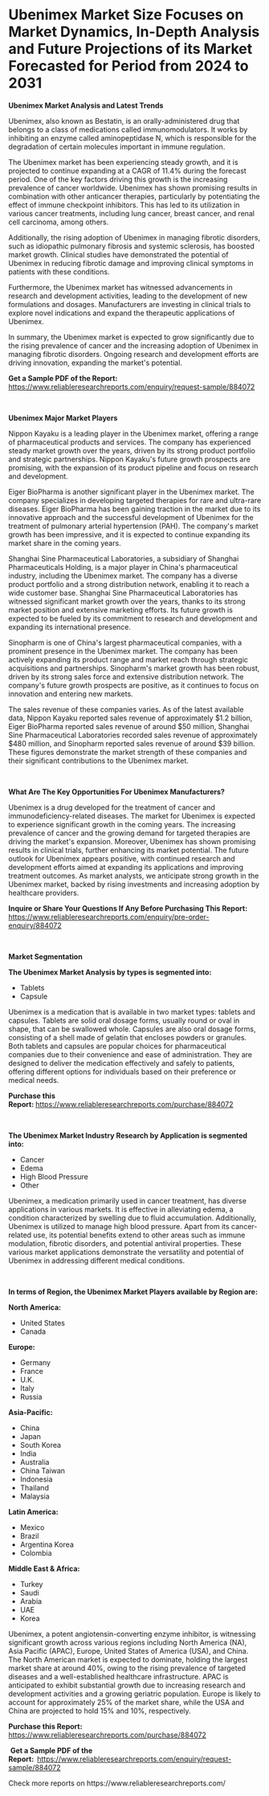<p><h1>Ubenimex Market Size Focuses on Market Dynamics, In-Depth Analysis and Future Projections of its Market Forecasted for Period from 2024 to 2031</h1></p><p><strong>Ubenimex Market Analysis and Latest Trends</strong></p>
<p><p>Ubenimex, also known as Bestatin, is an orally-administered drug that belongs to a class of medications called immunomodulators. It works by inhibiting an enzyme called aminopeptidase N, which is responsible for the degradation of certain molecules important in immune regulation.</p><p>The Ubenimex market has been experiencing steady growth, and it is projected to continue expanding at a CAGR of 11.4% during the forecast period. One of the key factors driving this growth is the increasing prevalence of cancer worldwide. Ubenimex has shown promising results in combination with other anticancer therapies, particularly by potentiating the effect of immune checkpoint inhibitors. This has led to its utilization in various cancer treatments, including lung cancer, breast cancer, and renal cell carcinoma, among others.</p><p>Additionally, the rising adoption of Ubenimex in managing fibrotic disorders, such as idiopathic pulmonary fibrosis and systemic sclerosis, has boosted market growth. Clinical studies have demonstrated the potential of Ubenimex in reducing fibrotic damage and improving clinical symptoms in patients with these conditions.</p><p>Furthermore, the Ubenimex market has witnessed advancements in research and development activities, leading to the development of new formulations and dosages. Manufacturers are investing in clinical trials to explore novel indications and expand the therapeutic applications of Ubenimex.</p><p>In summary, the Ubenimex market is expected to grow significantly due to the rising prevalence of cancer and the increasing adoption of Ubenimex in managing fibrotic disorders. Ongoing research and development efforts are driving innovation, expanding the market's potential.</p></p>
<p><strong>Get a Sample PDF of the Report:&nbsp;</strong> <a href="https://www.reliableresearchreports.com/enquiry/request-sample/884072">https://www.reliableresearchreports.com/enquiry/request-sample/884072</a></p>
<p>&nbsp;</p>
<p><strong>Ubenimex Major Market Players</strong></p>
<p><p>Nippon Kayaku is a leading player in the Ubenimex market, offering a range of pharmaceutical products and services. The company has experienced steady market growth over the years, driven by its strong product portfolio and strategic partnerships. Nippon Kayaku's future growth prospects are promising, with the expansion of its product pipeline and focus on research and development.</p><p>Eiger BioPharma is another significant player in the Ubenimex market. The company specializes in developing targeted therapies for rare and ultra-rare diseases. Eiger BioPharma has been gaining traction in the market due to its innovative approach and the successful development of Ubenimex for the treatment of pulmonary arterial hypertension (PAH). The company's market growth has been impressive, and it is expected to continue expanding its market share in the coming years.</p><p>Shanghai Sine Pharmaceutical Laboratories, a subsidiary of Shanghai Pharmaceuticals Holding, is a major player in China's pharmaceutical industry, including the Ubenimex market. The company has a diverse product portfolio and a strong distribution network, enabling it to reach a wide customer base. Shanghai Sine Pharmaceutical Laboratories has witnessed significant market growth over the years, thanks to its strong market position and extensive marketing efforts. Its future growth is expected to be fueled by its commitment to research and development and expanding its international presence.</p><p>Sinopharm is one of China's largest pharmaceutical companies, with a prominent presence in the Ubenimex market. The company has been actively expanding its product range and market reach through strategic acquisitions and partnerships. Sinopharm's market growth has been robust, driven by its strong sales force and extensive distribution network. The company's future growth prospects are positive, as it continues to focus on innovation and entering new markets.</p><p>The sales revenue of these companies varies. As of the latest available data, Nippon Kayaku reported sales revenue of approximately $1.2 billion, Eiger BioPharma reported sales revenue of around $50 million, Shanghai Sine Pharmaceutical Laboratories recorded sales revenue of approximately $480 million, and Sinopharm reported sales revenue of around $39 billion. These figures demonstrate the market strength of these companies and their significant contributions to the Ubenimex market.</p></p>
<p>&nbsp;</p>
<p><strong>What Are The Key Opportunities For Ubenimex Manufacturers?</strong></p>
<p><p>Ubenimex is a drug developed for the treatment of cancer and immunodeficiency-related diseases. The market for Ubenimex is expected to experience significant growth in the coming years. The increasing prevalence of cancer and the growing demand for targeted therapies are driving the market's expansion. Moreover, Ubenimex has shown promising results in clinical trials, further enhancing its market potential. The future outlook for Ubenimex appears positive, with continued research and development efforts aimed at expanding its applications and improving treatment outcomes. As market analysts, we anticipate strong growth in the Ubenimex market, backed by rising investments and increasing adoption by healthcare providers.</p></p>
<p><strong>Inquire or Share Your Questions If Any Before Purchasing This Report:</strong> <a href="https://www.reliableresearchreports.com/enquiry/pre-order-enquiry/884072">https://www.reliableresearchreports.com/enquiry/pre-order-enquiry/884072</a></p>
<p>&nbsp;</p>
<p><strong>Market Segmentation</strong></p>
<p><strong>The Ubenimex Market Analysis by types is segmented into:</strong></p>
<p><ul><li>Tablets</li><li>Capsule</li></ul></p>
<p><p>Ubenimex is a medication that is available in two market types: tablets and capsules. Tablets are solid oral dosage forms, usually round or oval in shape, that can be swallowed whole. Capsules are also oral dosage forms, consisting of a shell made of gelatin that encloses powders or granules. Both tablets and capsules are popular choices for pharmaceutical companies due to their convenience and ease of administration. They are designed to deliver the medication effectively and safely to patients, offering different options for individuals based on their preference or medical needs.</p></p>
<p><strong>Purchase this Report:&nbsp;</strong><a href="https://www.reliableresearchreports.com/purchase/884072">https://www.reliableresearchreports.com/purchase/884072</a></p>
<p>&nbsp;</p>
<p><strong>The Ubenimex Market Industry Research by Application is segmented into:</strong></p>
<p><ul><li>Cancer</li><li>Edema</li><li>High Blood Pressure</li><li>Other</li></ul></p>
<p><p>Ubenimex, a medication primarily used in cancer treatment, has diverse applications in various markets. It is effective in alleviating edema, a condition characterized by swelling due to fluid accumulation. Additionally, Ubenimex is utilized to manage high blood pressure. Apart from its cancer-related use, its potential benefits extend to other areas such as immune modulation, fibrotic disorders, and potential antiviral properties. These various market applications demonstrate the versatility and potential of Ubenimex in addressing different medical conditions.</p></p>
<p>&nbsp;</p>
<p><strong>In terms of Region, the Ubenimex Market Players available by Region are:</strong></p>
<p>
    <p> <strong> North America: </strong>
        <ul>
            <li>United States</li>
            <li>Canada</li>
        </ul>
        </p> 
    <p> <strong> Europe: </strong>
        <ul>
            <li>Germany</li>
            <li>France</li>
            <li>U.K.</li>
            <li>Italy</li>
            <li>Russia</li>
        </ul>
        </p> 
    <p> <strong> Asia-Pacific: </strong>
        <ul>
            <li>China</li>
            <li>Japan</li>
            <li>South Korea</li>
            <li>India</li>
            <li>Australia</li>
            <li>China Taiwan</li>
            <li>Indonesia</li>
            <li>Thailand</li>
            <li>Malaysia</li>
        </ul>
        </p> 
    <p> <strong> Latin America: </strong>
        <ul>
            <li>Mexico</li>
            <li>Brazil</li>
            <li>Argentina Korea</li>
            <li>Colombia</li>
        </ul>
        </p> 
    <p> <strong> Middle East & Africa: </strong>
        <ul>
            <li>Turkey</li>
            <li>Saudi</li>
            <li>Arabia</li>
            <li>UAE</li>
            <li>Korea</li>
        </ul>
    </p>
    </p>
<p><p>Ubenimex, a potent angiotensin-converting enzyme inhibitor, is witnessing significant growth across various regions including North America (NA), Asia Pacific (APAC), Europe, United States of America (USA), and China. The North American market is expected to dominate, holding the largest market share at around 40%, owing to the rising prevalence of targeted diseases and a well-established healthcare infrastructure. APAC is anticipated to exhibit substantial growth due to increasing research and development activities and a growing geriatric population. Europe is likely to account for approximately 25% of the market share, while the USA and China are projected to hold 15% and 10%, respectively.</p></p>
<p><strong>Purchase this Report: </strong><a href="https://www.reliableresearchreports.com/purchase/884072">https://www.reliableresearchreports.com/purchase/884072</a></p>
<p>&nbsp;<strong>Get a Sample PDF of the Report:&nbsp;&nbsp;</strong><a href="https://www.reliableresearchreports.com/enquiry/request-sample/884072">https://www.reliableresearchreports.com/enquiry/request-sample/884072</a></p>
<p><strong></strong></p>
<p>Check more reports on https://www.reliableresearchreports.com/</p>